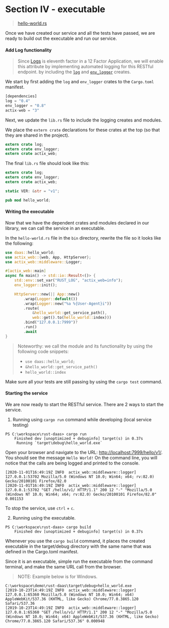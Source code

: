 # Section IV - executable

> [hello-world.rs](https://github.com/dsietz/daas-workshop/blob/master/rust-daas/src/bin/hello-world.rs)

Once we have created our service and all the tests have passed, we are ready to build out the executable and run our service.

#### Add Log functionality

> Since [Logs](https://12factor.net/logs) is eleventh factor in a 12 Factor Application, we will enable this attribute by implementing automated logging for this RESTful endpoint. by including the [`log`](https://crates.io/crates/log) and [`env_logger`](https://crates.io/crates/env_logger) creates.

We start by first adding the `log` and `env_logger` crates to the `Cargo.toml` manifest.

```rust
[dependencies]
log = "0.4"
env_logger = "0.8"
actix-web = "3"
```

Next, we update the `lib.rs` file to include the logging creates and modules.

We place the `extern crate` declarations for these crates at the top \(so that they are shared in the project\).

```rust
extern crate log;
extern crate env_logger;
extern crate actix_web;
```

The final `lib.rs` file should look like this:

```rust
extern crate log;
extern crate env_logger;
extern crate actix_web;

static VER: &str = "v1";

pub mod hello_world;
```

#### Writing the executable

Now that we have the dependent crates and modules declared in our library, we can call the service in an executable.

In the `hello-world.rs` file in the `bin` directory, rewrite the file so it looks like the following:

```rust
use daas::hello_world;
use actix_web::{web, App, HttpServer};
use actix_web::middleware::Logger;

#[actix_web::main]
async fn main() -> std::io::Result<()> {
    std::env::set_var("RUST_LOG", "actix_web=info");
    env_logger::init();

    HttpServer::new(|| App::new()
        .wrap(Logger::default())
        .wrap(Logger::new("%a %{User-Agent}i"))
        .route(
            &hello_world::get_service_path(), 
            web::get().to(hello_world::index)))
        .bind("127.0.0.1:7999")?
        .run()
        .await
}
```

> Noteworthy: we call the module and its functionality by using the following code snippets:
>
> * `use daas::hello_world;`
> * `&hello_world::get_service_path()`
> * `hello_world::index`

Make sure all your tests are still passing by using the `cargo test` command.

#### Starting the service

We are now ready to start the RESTful service. There are 2 ways to start the service.

1. Running using `cargo run` command while developing \(local service testing\)

```text
PS C:\workspace\rust-daas> cargo run
    Finished dev [unoptimized + debuginfo] target(s) in 0.37s
     Running `target\debug\hello_world.exe`
```

Open your browser and navigate to the URL: [http://localhost:7999/hello/v1/](http://localhost:7999/hello/v1/). You should see the message `Hello World!` On the command line, you will notice that the calls are being logged and printed to the console.

```text
[2020-11-01T16:49:19Z INFO  actix_web::middleware::logger] 127.0.0.1:53702 Mozilla/5.0 (Windows NT 10.0; Win64; x64; rv:82.0) Gecko/20100101 Firefox/82.0
[2020-11-01T16:49:19Z INFO  actix_web::middleware::logger] 127.0.0.1:53702 "GET /hello/v1/ HTTP/1.1" 200 12 "-" "Mozilla/5.0 (Windows NT 10.0; Win64; x64; rv:82.0) Gecko/20100101 Firefox/82.0" 0.001153
```

To stop the service, use `ctrl` + `c`.

   2. Running using the executable.

```text
PS C:\workspace\rust-daas> cargo build
    Finished dev [unoptimized + debuginfo] target(s) in 0.37s
```

Whenever you use the `cargo build` command, it places the created executable in the target/debug directory with the same name that was defined in the Cargo.toml manifest.

Since it is an executable, simple run the executable from the command terminal, and make the same URL call from the browser.

> NOTE: Example below is for Windows.

```text
C:\workspace\demo\rust-daas\target\debug>hello_world.exe
[2019-10-23T14:49:19Z INFO  actix_web::middleware::logger] 127.0.0.1:65360 Mozilla/5.0 (Windows NT 10.0; Win64; x64) AppleWebKit/537.36 (KHTML, like Gecko) Chrome/77.0.3865.120 Safari/537.36
[2019-10-23T14:49:19Z INFO  actix_web::middleware::logger] 127.0.0.1:65360 "GET /hello/v1/ HTTP/1.1" 200 12 "-" "Mozilla/5.0 (Windows NT 10.0; Win64; x64) AppleWebKit/537.36 (KHTML, like Gecko) Chrome/77.0.3865.120 Safari/537.36" 0.000948
```

